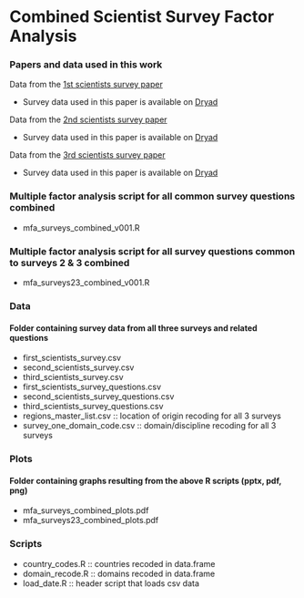# Combined Scientist Survey Factor Analysis
### Papers and data used in this work
Data from the [1st scientists survey paper](https://journals.plos.org/plosone/article?id=10.1371/journal.pone.0021101)

  * Survey data used in this paper is available on [Dryad](https://datadryad.org/stash/dataset/doi:10.5061/dryad.6t94p)

Data from the [2nd scientists survey paper](https://journals.plos.org/plosone/article?id=10.1371/journal.pone.0134826)

  * Survey data used in this paper is available on [Dryad](https://datadryad.org/stash/dataset/doi:10.5061/dryad.1ph92)

Data from the [3rd scientists survey paper](https://agupubs.onlinelibrary.wiley.com/doi/abs/10.1029/2018EA000461)

  * Survey data used in this paper is available on [Dryad](https://datadryad.org/stash/dataset/doi:10.5061/dryad.sv6t740)

### Multiple factor analysis script for all common survey questions combined
  * mfa_surveys_combined_v001.R 
  
### Multiple factor analysis script for all survey questions common to surveys 2 & 3 combined
  * mfa_surveys23_combined_v001.R 

### Data
#### Folder containing survey data from all three surveys and related questions
  * first_scientists_survey.csv
  * second_scientists_survey.csv
  * third_scientists_survey.csv
  * first_scientists_survey_questions.csv
  * second_scientists_survey_questions.csv
  * third_scientists_survey_questions.csv
  * regions_master_list.csv :: location of origin recoding for all 3 surveys
  * survey_one_domain_code.csv :: domain/discipline recoding for all 3 surveys
  
### Plots
#### Folder containing graphs resulting from the above R scripts (pptx, pdf, png)
  * mfa_surveys_combined_plots.pdf
  * mfa_surveys23_combined_plots.pdf
  
### Scripts
  * country_codes.R :: countries recoded in data.frame
  * domain_recode.R :: domains recoded in data.frame
  * load_date.R :: header script that loads csv data
